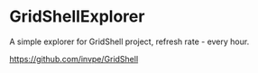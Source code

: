 # GridShellExplorer
A simple explorer for GridShell project, refresh rate - every hour.

https://github.com/invpe/GridShell
